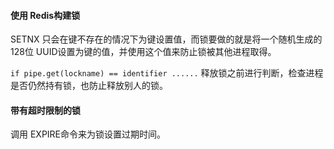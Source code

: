 #### 使用 Redis构建锁
SETNX 只会在键不存在的情况下为键设置值，而锁要做的就是将一个随机生成的128位 UUID设置为键的值，并使用这个值来防止锁被其他进程取得。

`if pipe.get(lockname) == identifier ......` 释放锁之前进行判断，检查进程是否仍然持有锁，也防止释放别人的锁。

#### 带有超时限制的锁
调用 EXPIRE命令来为锁设置过期时间。

